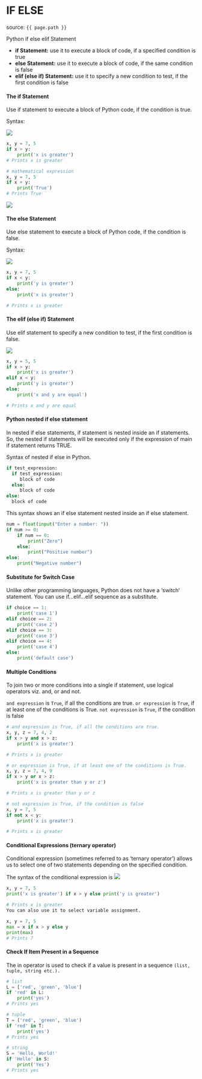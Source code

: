# IF ELSE

source: `{{ page.path }}`

Python if else elif Statement

* **if Statement:** use it to execute a block of code, if a specified condition is true
* **else Statement:** use it to execute a block of code, if the same condition is false
* **elif (else if) Statement:** use it to specify a new condition to test, if the first condition is false

#### The if Statement

Use if statement to execute a block of Python code, if the condition is true.

Syntax:

![](./images/if.PNG)

```python
x, y = 7, 5
if x > y:
	print('x is greater')
# Prints x is greater

# mathematical expression
x, y = 7, 5
if x + y:
    print('True')
# Prints True
```
![](./images/if1.PNG)

#### The else Statement
Use else statement to execute a block of Python code, if the condition is false.

Syntax: 

![](./images/else.PNG)

```python
x, y = 7, 5
if x < y:
    print('y is greater')
else:
    print('x is greater')

# Prints x is greater
```
#### The elif (else if) Statement
Use elif statement to specify a new condition to test, if the first condition is false.

![](./images/elif.PNG)

```python
x, y = 5, 5
if x > y:
    print('x is greater')
elif x < y:
    print('y is greater')
else:
    print('x and y are equal')

# Prints x and y are equal

```

#### Python nested if else statement
In nested if else statements, if statement is nested inside an if statements. So, the nested if statements will be executed only if the expression of main if statement returns TRUE.

Syntax of nested if else in Python.

```python
if test_expression:
  if test_expression:
     block of code
  else:
     block of code
else:
  block of code
```

This syntax shows an if else statement nested inside an if else statement.

```python
num = float(input("Enter a number: "))
if num >= 0:
    if num == 0:
        print("Zero")
    else:
        print("Positive number")
else:
    print("Negative number")
```    

#### Substitute for Switch Case
Unlike other programming languages, Python does not have a ‘switch‘ statement. You can use if…elif…elif sequence as a substitute.

```python
if choice == 1:
	print('case 1')
elif choice == 2:
	print('case 2')
elif choice == 3:
	print('case 3')
elif choice == 4:
	print('case 4')
else:
	print('default case')
```   
#### Multiple Conditions
To join two or more conditions into a single if statement, use logical operators viz. and, or and not.

`and expression` is `True`, if all the conditions are true. 
`or expression` is `True`, if at least one of the conditions is True.
`not expression` is `True`, if the condition is false

```python
# and expression is True, if all the conditions are true.
x, y, z = 7, 4, 2
if x > y and x > z:
    print('x is greater')

# Prints x is greater

# or expression is True, if at least one of the conditions is True.
x, y, z = 7, 4, 9
if x > y or x > z:
    print('x is greater than y or z')

# Prints x is greater than y or z

# not expression is True, if the condition is false
x, y = 7, 5
if not x < y:
    print('x is greater')

# Prints x is greater
```
#### Conditional Expressions (ternary operator)
Conditional expression (sometimes referred to as ‘ternary operator’) allows us to select one of two statements depending on the specified condition.

The syntax of the conditional expression is 
![](./images/if2.PNG)
```python
x, y = 7, 5
print('x is greater') if x > y else print('y is greater')

# Prints x is greater
You can also use it to select variable assignment.

x, y = 7, 5
max = x if x > y else y
print(max)
# Prints 7
```

#### Check If Item Present in a Sequence
The in operator is used to check if a value is present in a sequence `(list, tuple, string etc.).`

```python
# list
L = ['red', 'green', 'blue']
if 'red' in L:
    print('yes')
# Prints yes

# tuple
T = ('red', 'green', 'blue')
if 'red' in T:
    print('yes')
# Prints yes

# string
S = 'Hello, World!'
if 'Hello' in S:
    print('Yes')
# Prints yes
```